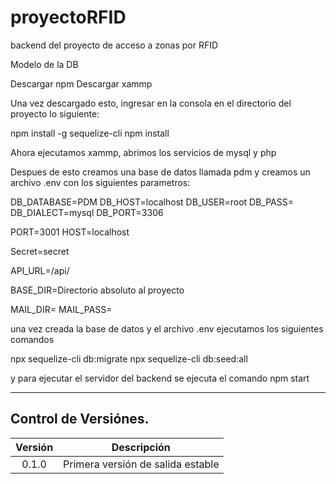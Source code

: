 # proyectoRFID
backend del proyecto de acceso a zonas por RFID

Modelo de la DB

Descargar npm
Descargar xammp

Una vez descargado esto, ingresar en la consola en el directorio del proyecto lo siguiente:

npm install -g sequelize-cli
npm install

Ahora ejecutamos xammp, abrimos los servicios de mysql y php

Despues de esto creamos una base de datos llamada pdm y creamos un archivo .env con los siguientes parametros:

DB_DATABASE=PDM
DB_HOST=localhost
DB_USER=root
DB_PASS=
DB_DIALECT=mysql
DB_PORT=3306

PORT=3001
HOST=localhost

Secret=secret

API_URL=/api/

BASE_DIR=Directorio absoluto al proyecto

MAIL_DIR=
MAIL_PASS=

una vez creada la base de datos y el archivo .env ejecutamos los siguientes comandos

npx sequelize-cli db:migrate
npx sequelize-cli db:seed:all

y para ejecutar el servidor del backend se ejecuta el comando
npm start

---
## Control de Versiónes.

| Versión | Descripción |
| :-----: | :---------: |
| 0.1.0   | Primera versión de salida estable |

